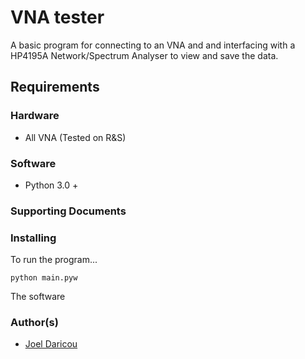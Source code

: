 # VNA tester

A basic program for connecting to an VNA and and interfacing with a HP4195A Network/Spectrum Analyser to view and save the data.

## Requirements

### Hardware
- All VNA (Tested on R&S)

### Software
- Python 3.0 +

### Supporting Documents


### Installing

To run the program...

```
python main.pyw
```

The software

### Author(s)

* [Joel Daricou](https://github.com/joeldrc)